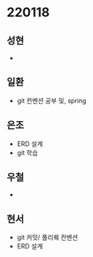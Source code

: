 # 220118

## 성현

-

## 일환

- git 컨벤션 공부 및, spring

## 은조

- ERD 설계
- git 학습

## 우철

-

## 현서

- git 커밋/ 풀리퀘 컨벤션
- ERD 설계

